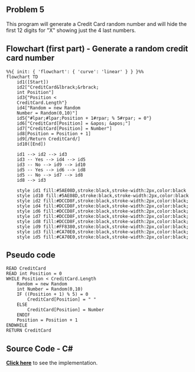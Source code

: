## Problem 5
This program will generate a Credit Card random number and will hide the first 12 digits for "X"
showing just the 4 last numbers.

## Flowchart (first part) - Generate a random credit card number
```mermaid
%%{ init: { 'flowchart': { 'curve': 'linear' } } }%%
flowchart TD
    id1([Start])
    id2["CreditCard&lbrack;&rbrack;
    int Position"]
    id3{"Position <
    CreditCard.Length"}
    id4["Random = new Random
	Number = Random(0,10)"]
    id5{"#lpar;#lpar;Position + 1#rpar; % 5#rpar; = 0"}
    id6["CreditCard[Position] = &apos; &apos;"]
    id7["CreditCard[Position] = Number"]
    id8[Position = Position + 1]
    id9[/Return CreditCard/]
    id10([End])
    
    id1 --> id2 --> id3
    id3 -- Yes --> id4 --> id5
    id3 -- No --> id9 --> id10
    id5 -- Yes --> id6 --> id8
    id5 -- No --> id7 --> id8
    id8 --> id3

    style id1 fill:#5AE08D,stroke:black,stroke-width:2px,color:black
    style id10 fill:#5AE08D,stroke:black,stroke-width:2px,color:black
    style id2 fill:#DCCD8F,stroke:black,stroke-width:2px,color:black;
    style id4 fill:#DCCD8F,stroke:black,stroke-width:2px,color:black;
    style id6 fill:#DCCD8F,stroke:black,stroke-width:2px,color:black;
    style id7 fill:#DCCD8F,stroke:black,stroke-width:2px,color:black;
    style id8 fill:#DCCD8F,stroke:black,stroke-width:2px,color:black;
    style id9 fill:#FF8380,stroke:black,stroke-width:2px,color:black;
    style id3 fill:#CA70E0,stroke:black,stroke-width:2px,color:black;
    style id5 fill:#CA70E0,stroke:black,stroke-width:2px,color:black;
 ```
## Pseudo code
```basic
READ CreditCard 
READ int Position = 0
WHILE Position < CreditCard.Length
	Random = new Random
	int Number = Random(0,10)
	IF ((Position + 1) % 5) = 0
		CreditCard[Position] = " "
	ELSE
		CreditCard[Position] = Number
	ENDIF
	Position = Position + 1
ENDWHILE
RETURN CreditCard
```

## Source Code - C#
**[Click here](./Problem5.cs)** to see the implementation.


